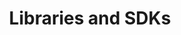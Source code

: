 ---
title: "Libraries and SDKs"
product-type: "import-api"
content-type: "overview"
list-type: "resources"
order: 3

sections:
  - content: |
      {{ site.data.import-api.resources.disclaimer }}

      {% include developers/overview-toolkit-tiles.html list-type="resources" %}
---